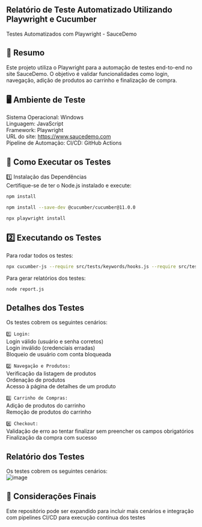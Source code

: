 ## **Relatório de Teste Automatizado Utilizando Playwright e Cucumber**

Testes Automatizados com Playwright - SauceDemo

## **📌 Resumo**
Este projeto utiliza o Playwright para a automação de testes end-to-end no site SauceDemo. O objetivo é validar funcionalidades como login, navegação, adição de produtos ao carrinho e finalização de compra.

## **🖥️ Ambiente de Teste**
Sistema Operacional: Windows  
Linguagem: JavaScript  
Framework: Playwright  
URL do site: https://www.saucedemo.com  
Pipeline de Automação: CI/CD: GitHub Actions

## **🚀 Como Executar os Testes**
1️⃣ Instalação das Dependências  
Certifique-se de ter o Node.js instalado e execute:  
```sh 
npm install
```
```sh 
npm install --save-dev @cucumber/cucumber@11.0.0
```
```sh 
npx playwright install
```


## **2️⃣ Executando os Testes**
Para rodar todos os testes:
```sh 
npx cucumber-js --require src/tests/keywords/hooks.js --require src/tests/keywords src/tests/feature --tags "@site" --format json:cucumber_report.json 
```
Para gerar relatórios dos testes:
```sh 
node report.js
```


## **Detalhes dos Testes**
Os testes cobrem os seguintes cenários:

`1️⃣ Login:`  
Login válido (usuário e senha corretos)  
Login inválido (credenciais erradas)  
Bloqueio de usuário com conta bloqueada  

`2️⃣ Navegação e Produtos:`  
Verificação da listagem de produtos  
Ordenação de produtos  
Acesso à página de detalhes de um produto  

`3️⃣ Carrinho de Compras:`  
Adição de produtos do carrinho  
Remoção de produtos do carrinho  

`4️⃣ Checkout:`    
Validação de erro ao tentar finalizar sem preencher os campos obrigatórios  
Finalização da compra com sucesso  

## **Relatório dos Testes**
Os testes cobrem os seguintes cenários:  
![image](https://github.com/user-attachments/assets/140b21a5-0bf3-40a4-950c-980a2f5ba6da)  

  
## **📌 Considerações Finais**
Este repositório pode ser expandido para incluir mais cenários e integração com pipelines CI/CD para execução contínua dos testes  
   

